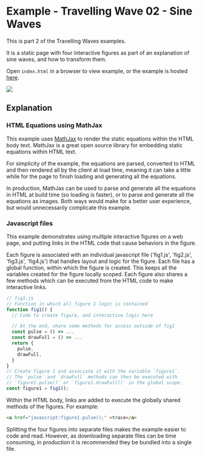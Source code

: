 # Example - Travelling Wave 02 - Sine Waves

This is part 2 of the Travelling Waves examples.

It is a static page with four interactive figures as part of an explanation of sine waves, and how to transform them.

Open `index.html` in a browser to view example, or the example is hosted [here](https://airladon.github.io/FigureOne/examples/Traveling%20Wave%2002%20-%20Sine%20Waves/index.html).


![](./example.gif)

## Explanation


### HTML Equations using MathJax

This example uses [MathJax](https://www.mathjax.org) to render the static equations within the HTML body text. MathJax is a great open source library for embedding static equations within HTML text.

For simplicity of the example, the equations are parsed, converted to HTML and then rendered all by the client at load time, meaning it can take a little while for the page to finish loading and generating all the equations.

In production, MathJax can be used to parse and generate all the equations in HTML at build time (so loading is faster), or to parse and generate all the equations as images. Both ways would make for a better user experience, but would unnecessarily complicate this example.


### Javascript files

This example demonstrates using multiple interactive figures on a web page, and putting links in the HTML code that cause behaviors in the figure.

Each figure is associated with an individual javascript file ('fig1.js', 'fig2.js', 'fig3.js', 'fig4.js') that handles layout and logic for the figure. Each file has a global function, within which the figure is created. This keeps all the variables created for the figure locally scoped. Each figure also shares a few methods which can be executed from the HTML code to make interactive links.

```js
// fig1.js
// Function in which all figure 1 logic is contained
function fig1() {
  // Code to create figure, and interactive logic here

  // At the end, share some methods for access outside of fig1
  const pulse = () => ...
  const drawFull = () => ...
  return {
    pulse,
    drawFull,
  }
}
// Create figure 1 and associate it with the variable `figure1`.
// The `pulse` and `drawFull` methods can then be executed with
// `figure1.pulse()` or `figure1.drawFull()` in the global scope.
const figure1 = fig1();
```

Within the HTML body, links are added to execute the globally shared methods of the figures. For example:

```html
<a href="javascript:figure1.pulse();" >trace</a>
```

Splitting the four figures into separate files makes the example easier to code and read. However, as downloading separate files can be time consuming, in production it is recommended they be bundled into a single file.